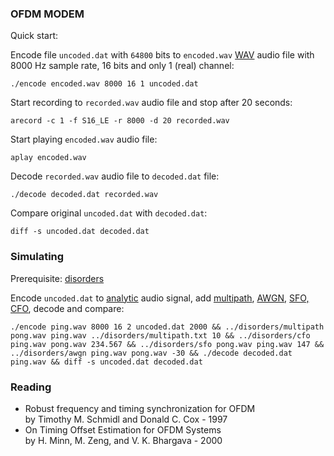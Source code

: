 
### OFDM MODEM

Quick start:

Encode file ```uncoded.dat``` with ```64800``` bits to ```encoded.wav``` [WAV](https://en.wikipedia.org/wiki/WAV) audio file with 8000 Hz sample rate, 16 bits and only 1 (real) channel:

```
./encode encoded.wav 8000 16 1 uncoded.dat
```

Start recording to ```recorded.wav``` audio file and stop after 20 seconds:

```
arecord -c 1 -f S16_LE -r 8000 -d 20 recorded.wav
```

Start playing ```encoded.wav``` audio file:

```
aplay encoded.wav
```

Decode ```recorded.wav``` audio file to ```decoded.dat``` file:

```
./decode decoded.dat recorded.wav
```

Compare original ```uncoded.dat``` with ```decoded.dat```:

```
diff -s uncoded.dat decoded.dat
```

### Simulating

Prerequisite: [disorders](https://github.com/aicodix/disorders)

Encode ```uncoded.dat``` to [analytic](https://en.wikipedia.org/wiki/Analytic_signal) audio signal, add [multipath](https://en.wikipedia.org/wiki/Multipath_propagation), [AWGN](https://en.wikipedia.org/wiki/Additive_white_Gaussian_noise), [SFO, CFO](https://en.wikipedia.org/wiki/Carrier_frequency_offset), decode and compare:

```
./encode ping.wav 8000 16 2 uncoded.dat 2000 && ../disorders/multipath pong.wav ping.wav ../disorders/multipath.txt 10 && ../disorders/cfo ping.wav pong.wav 234.567 && ../disorders/sfo pong.wav ping.wav 147 && ../disorders/awgn ping.wav pong.wav -30 && ./decode decoded.dat ping.wav && diff -s uncoded.dat decoded.dat
```

### Reading

* Robust frequency and timing synchronization for OFDM  
by Timothy M. Schmidl and Donald C. Cox - 1997
* On Timing Offset Estimation for OFDM Systems  
by H. Minn, M. Zeng, and V. K. Bhargava - 2000

